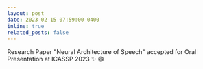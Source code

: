 ```yaml
---
layout: post
date: 2023-02-15 07:59:00-0400
inline: true
related_posts: false
---
```


Research Paper "Neural Architecture of Speech" accepted for Oral Presentation at ICASSP 2023 :sparkles: :smile: